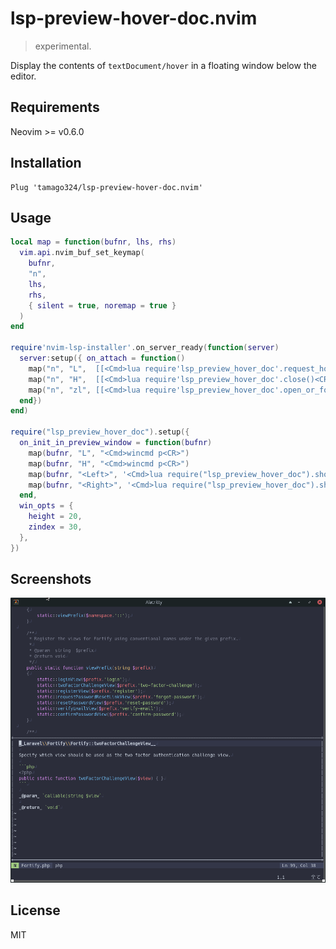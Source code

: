 # lsp-preview-hover-doc.nvim

> experimental.

Display the contents of `textDocument/hover` in a floating window below the editor.


## Requirements

Neovim >= v0.6.0

## Installation

```
Plug 'tamago324/lsp-preview-hover-doc.nvim'
```

## Usage

```lua
local map = function(bufnr, lhs, rhs)
  vim.api.nvim_buf_set_keymap(
    bufnr,
    "n",
    lhs,
    rhs,
    { silent = true, noremap = true }
  )
end

require'nvim-lsp-installer'.on_server_ready(function(server)
  server:setup({ on_attach = function()
    map("n", "L",  [[<Cmd>lua require'lsp_preview_hover_doc'.request_hover_open_or_focus()<CR>]])
    map("n", "H",  [[<Cmd>lua require'lsp_preview_hover_doc'.close()<CR>]])
    map("n", "zl", [[<Cmd>lua require'lsp_preview_hover_doc'.open_or_focus()<CR>]])
  end})
end)

require("lsp_preview_hover_doc").setup({
  on_init_in_preview_window = function(bufnr)
    map(bufnr, "L", "<Cmd>wincmd p<CR>")
    map(bufnr, "H", "<Cmd>wincmd p<CR>")
    map(bufnr, "<Left>", '<Cmd>lua require("lsp_preview_hover_doc").show_prev()<CR>')
    map(bufnr, "<Right>", '<Cmd>lua require("lsp_preview_hover_doc").show_next()<CR>')
  end,
  win_opts = {
    height = 20,
    zindex = 30,
  },
})
```

## Screenshots

![](https://github.com/tamago324/images/blob/master/lsp-preview-hover-doc.nvim/preview.png)


## License

MIT
